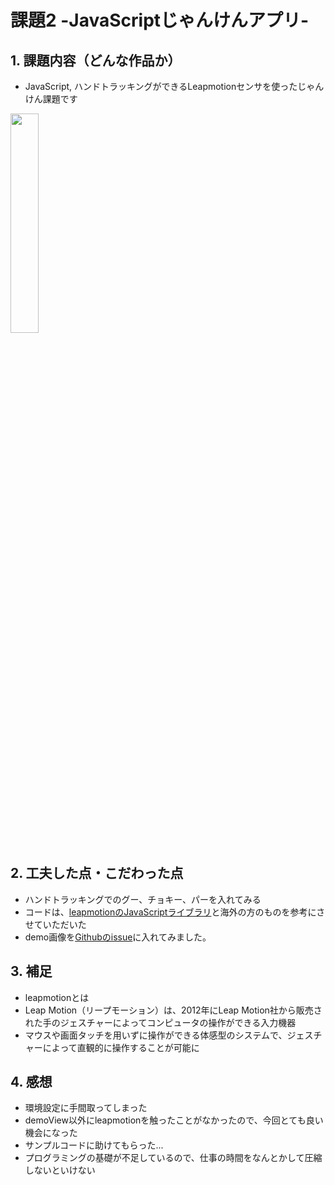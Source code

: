 # 課題2 -JavaScriptじゃんけんアプリ-

## 1. 課題内容（どんな作品か）
- JavaScript, ハンドトラッキングができるLeapmotionセンサを使ったじゃんけん課題です
<img src="https://upload.wikimedia.org/wikipedia/commons/thumb/d/df/Leap_Motion_Orion_Controller_Plugged.jpg/800px-Leap_Motion_Orion_Controller_Plugged.jpg" width=30%>

## 2. 工夫した点・こだわった点
- ハンドトラッキングでのグー、チョキー、パーを入れてみる
- コードは、[leapmotionのJavaScriptライブラリ](https://github.com/leapmotion/leapjs)と海外の方のものを参考にさせていただいた
- demo画像を[Githubのissue](https://github.com/ars296/Work2/issues/1)に入れてみました。

## 3. 補足
- leapmotionとは
- Leap Motion（リープモーション）は、2012年にLeap Motion社から販売された手のジェスチャーによってコンピュータの操作ができる入力機器
- マウスや画面タッチを用いずに操作ができる体感型のシステムで、ジェスチャーによって直観的に操作することが可能に


## 4. 感想
- 環境設定に手間取ってしまった
- demoView以外にleapmotionを触ったことがなかったので、今回とても良い機会になった
- サンプルコードに助けてもらった...
- プログラミングの基礎が不足しているので、仕事の時間をなんとかして圧縮しないといけない
